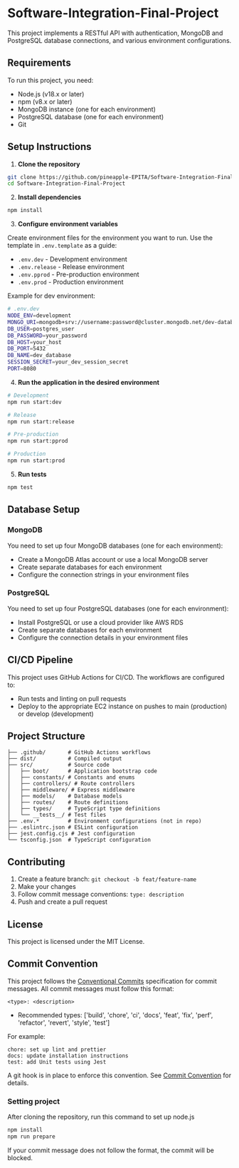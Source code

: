 # Software-Integration-Final-Project

This project implements a RESTful API with authentication, MongoDB and PostgreSQL database connections, and various environment configurations.

## Requirements

To run this project, you need:

- Node.js (v18.x or later)
- npm (v8.x or later)
- MongoDB instance (one for each environment)
- PostgreSQL database (one for each environment)
- Git

## Setup Instructions

1. **Clone the repository**

```bash
git clone https://github.com/pineapple-EPITA/Software-Integration-Final-Project.git
cd Software-Integration-Final-Project
```

2. **Install dependencies**

```bash
npm install
```

3. **Configure environment variables**

Create environment files for the environment you want to run. Use the template in `.env.template` as a guide:

- `.env.dev` - Development environment
- `.env.release` - Release environment
- `.env.pprod` - Pre-production environment
- `.env.prod` - Production environment

Example for dev environment:

```bash
# .env.dev
NODE_ENV=development
MONGO_URI=mongodb+srv://username:password@cluster.mongodb.net/dev-database
DB_USER=postgres_user
DB_PASSWORD=your_password
DB_HOST=your_host
DB_PORT=5432
DB_NAME=dev_database
SESSION_SECRET=your_dev_session_secret
PORT=8080
```

4. **Run the application in the desired environment**

```bash
# Development
npm run start:dev

# Release
npm run start:release  

# Pre-production
npm run start:pprod

# Production
npm run start:prod
```

5. **Run tests**

```bash
npm test
```

## Database Setup

### MongoDB

You need to set up four MongoDB databases (one for each environment):
- Create a MongoDB Atlas account or use a local MongoDB server
- Create separate databases for each environment
- Configure the connection strings in your environment files

### PostgreSQL

You need to set up four PostgreSQL databases (one for each environment):
- Install PostgreSQL or use a cloud provider like AWS RDS
- Create separate databases for each environment
- Configure the connection details in your environment files

## CI/CD Pipeline

This project uses GitHub Actions for CI/CD. The workflows are configured to:
- Run tests and linting on pull requests
- Deploy to the appropriate EC2 instance on pushes to main (production) or develop (development)

## Project Structure

```
├── .github/       # GitHub Actions workflows
├── dist/          # Compiled output
├── src/           # Source code
│   ├── boot/      # Application bootstrap code
│   ├── constants/ # Constants and enums
│   ├── controllers/ # Route controllers
│   ├── middleware/ # Express middleware
│   ├── models/    # Database models
│   ├── routes/    # Route definitions
│   ├── types/     # TypeScript type definitions
│   └── __tests__/ # Test files
├── .env.*         # Environment configurations (not in repo)
├── .eslintrc.json # ESLint configuration
├── jest.config.cjs # Jest configuration
└── tsconfig.json  # TypeScript configuration
```

## Contributing

1. Create a feature branch: `git checkout -b feat/feature-name`
2. Make your changes
3. Follow commit message conventions: `type: description`
4. Push and create a pull request

## License

This project is licensed under the MIT License.

## Commit Convention

This project follows the [Conventional Commits](https://www.conventionalcommits.org/) specification for commit messages. All commit messages must follow this format:

```
<type>: <description>
```

- Recommended types: ['build', 'chore', 'ci', 'docs', 'feat', 'fix', 'perf', 'refactor', 'revert', 'style', 'test']

For example:

```
chore: set up lint and prettier
docs: update installation instructions
test: add Unit tests using Jest
```

A git hook is in place to enforce this convention. See [Commit Convention](docs/COMMIT_CONVENTION.md) for details.

### Setting project

After cloning the repository, run this command to set up node.js

```bash
npm install
npm run prepare
```

If your commit message does not follow the format, the commit will be blocked.
